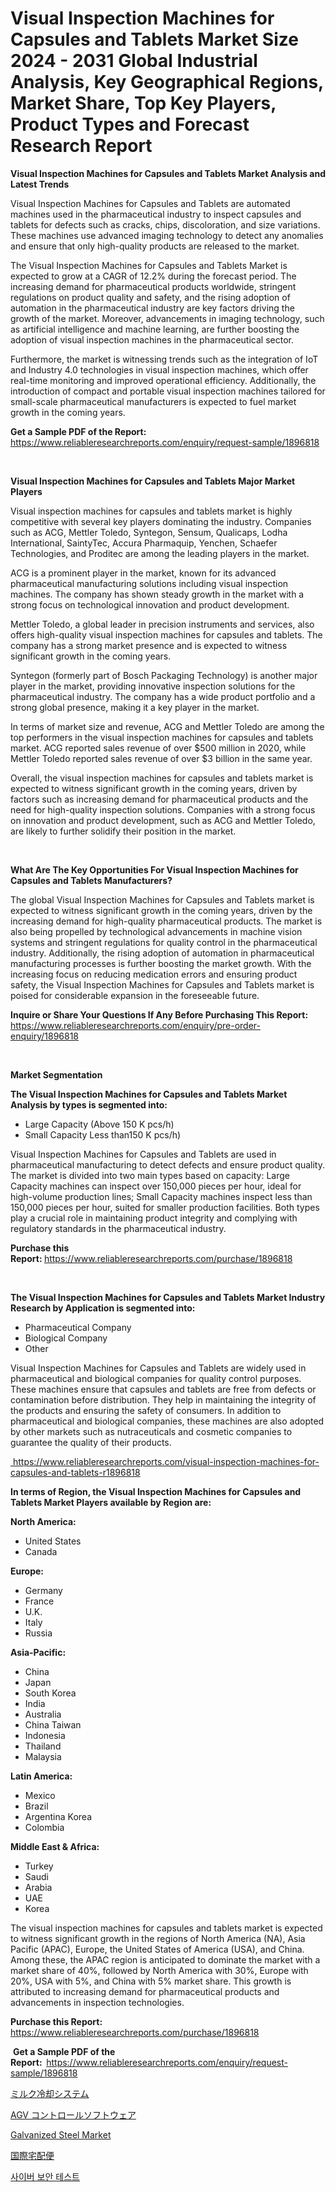 <p><h1>Visual Inspection Machines for Capsules and Tablets Market Size 2024 - 2031 Global Industrial Analysis, Key Geographical Regions, Market Share, Top Key Players, Product Types and Forecast Research Report</h1></p><p><strong>Visual Inspection Machines for Capsules and Tablets Market Analysis and Latest Trends</strong></p>
<p><p>Visual Inspection Machines for Capsules and Tablets are automated machines used in the pharmaceutical industry to inspect capsules and tablets for defects such as cracks, chips, discoloration, and size variations. These machines use advanced imaging technology to detect any anomalies and ensure that only high-quality products are released to the market.</p><p>The Visual Inspection Machines for Capsules and Tablets Market is expected to grow at a CAGR of 12.2% during the forecast period. The increasing demand for pharmaceutical products worldwide, stringent regulations on product quality and safety, and the rising adoption of automation in the pharmaceutical industry are key factors driving the growth of the market. Moreover, advancements in imaging technology, such as artificial intelligence and machine learning, are further boosting the adoption of visual inspection machines in the pharmaceutical sector.</p><p>Furthermore, the market is witnessing trends such as the integration of IoT and Industry 4.0 technologies in visual inspection machines, which offer real-time monitoring and improved operational efficiency. Additionally, the introduction of compact and portable visual inspection machines tailored for small-scale pharmaceutical manufacturers is expected to fuel market growth in the coming years.</p></p>
<p><strong>Get a Sample PDF of the Report:&nbsp;</strong> <a href="https://www.reliableresearchreports.com/enquiry/request-sample/1896818">https://www.reliableresearchreports.com/enquiry/request-sample/1896818</a></p>
<p>&nbsp;</p>
<p><strong>Visual Inspection Machines for Capsules and Tablets Major Market Players</strong></p>
<p><p>Visual inspection machines for capsules and tablets market is highly competitive with several key players dominating the industry. Companies such as ACG, Mettler Toledo, Syntegon, Sensum, Qualicaps, Lodha International, SaintyTec, Accura Pharmaquip, Yenchen, Schaefer Technologies, and Proditec are among the leading players in the market.</p><p>ACG is a prominent player in the market, known for its advanced pharmaceutical manufacturing solutions including visual inspection machines. The company has shown steady growth in the market with a strong focus on technological innovation and product development.</p><p>Mettler Toledo, a global leader in precision instruments and services, also offers high-quality visual inspection machines for capsules and tablets. The company has a strong market presence and is expected to witness significant growth in the coming years.</p><p>Syntegon (formerly part of Bosch Packaging Technology) is another major player in the market, providing innovative inspection solutions for the pharmaceutical industry. The company has a wide product portfolio and a strong global presence, making it a key player in the market.</p><p>In terms of market size and revenue, ACG and Mettler Toledo are among the top performers in the visual inspection machines for capsules and tablets market. ACG reported sales revenue of over $500 million in 2020, while Mettler Toledo reported sales revenue of over $3 billion in the same year.</p><p>Overall, the visual inspection machines for capsules and tablets market is expected to witness significant growth in the coming years, driven by factors such as increasing demand for pharmaceutical products and the need for high-quality inspection solutions. Companies with a strong focus on innovation and product development, such as ACG and Mettler Toledo, are likely to further solidify their position in the market.</p></p>
<p>&nbsp;</p>
<p><strong>What Are The Key Opportunities For Visual Inspection Machines for Capsules and Tablets Manufacturers?</strong></p>
<p><p>The global Visual Inspection Machines for Capsules and Tablets market is expected to witness significant growth in the coming years, driven by the increasing demand for high-quality pharmaceutical products. The market is also being propelled by technological advancements in machine vision systems and stringent regulations for quality control in the pharmaceutical industry. Additionally, the rising adoption of automation in pharmaceutical manufacturing processes is further boosting the market growth. With the increasing focus on reducing medication errors and ensuring product safety, the Visual Inspection Machines for Capsules and Tablets market is poised for considerable expansion in the foreseeable future.</p></p>
<p><strong>Inquire or Share Your Questions If Any Before Purchasing This Report:</strong> <a href="https://www.reliableresearchreports.com/enquiry/pre-order-enquiry/1896818">https://www.reliableresearchreports.com/enquiry/pre-order-enquiry/1896818</a></p>
<p>&nbsp;</p>
<p><strong>Market Segmentation</strong></p>
<p><strong>The Visual Inspection Machines for Capsules and Tablets Market Analysis by types is segmented into:</strong></p>
<p><ul><li>Large Capacity (Above 150 K pcs/h)</li><li>Small Capacity Less than150 K pcs/h)</li></ul></p>
<p><p>Visual Inspection Machines for Capsules and Tablets are used in pharmaceutical manufacturing to detect defects and ensure product quality. The market is divided into two main types based on capacity: Large Capacity machines can inspect over 150,000 pieces per hour, ideal for high-volume production lines; Small Capacity machines inspect less than 150,000 pieces per hour, suited for smaller production facilities. Both types play a crucial role in maintaining product integrity and complying with regulatory standards in the pharmaceutical industry.</p></p>
<p><strong>Purchase this Report:&nbsp;</strong><a href="https://www.reliableresearchreports.com/purchase/1896818">https://www.reliableresearchreports.com/purchase/1896818</a></p>
<p>&nbsp;</p>
<p><strong>The Visual Inspection Machines for Capsules and Tablets Market Industry Research by Application is segmented into:</strong></p>
<p><ul><li>Pharmaceutical Company</li><li>Biological Company</li><li>Other</li></ul></p>
<p><p>Visual Inspection Machines for Capsules and Tablets are widely used in pharmaceutical and biological companies for quality control purposes. These machines ensure that capsules and tablets are free from defects or contamination before distribution. They help in maintaining the integrity of the products and ensuring the safety of consumers. In addition to pharmaceutical and biological companies, these machines are also adopted by other markets such as nutraceuticals and cosmetic companies to guarantee the quality of their products.</p></p>
<p><a href="https://www.reliableresearchreports.com/visual-inspection-machines-for-capsules-and-tablets-r1896818">&nbsp;https://www.reliableresearchreports.com/visual-inspection-machines-for-capsules-and-tablets-r1896818</a></p>
<p><strong>In terms of Region, the Visual Inspection Machines for Capsules and Tablets Market Players available by Region are:</strong></p>
<p>
    <p> <strong> North America: </strong>
        <ul>
            <li>United States</li>
            <li>Canada</li>
        </ul>
        </p> 
    <p> <strong> Europe: </strong>
        <ul>
            <li>Germany</li>
            <li>France</li>
            <li>U.K.</li>
            <li>Italy</li>
            <li>Russia</li>
        </ul>
        </p> 
    <p> <strong> Asia-Pacific: </strong>
        <ul>
            <li>China</li>
            <li>Japan</li>
            <li>South Korea</li>
            <li>India</li>
            <li>Australia</li>
            <li>China Taiwan</li>
            <li>Indonesia</li>
            <li>Thailand</li>
            <li>Malaysia</li>
        </ul>
        </p> 
    <p> <strong> Latin America: </strong>
        <ul>
            <li>Mexico</li>
            <li>Brazil</li>
            <li>Argentina Korea</li>
            <li>Colombia</li>
        </ul>
        </p> 
    <p> <strong> Middle East & Africa: </strong>
        <ul>
            <li>Turkey</li>
            <li>Saudi</li>
            <li>Arabia</li>
            <li>UAE</li>
            <li>Korea</li>
        </ul>
    </p>
    </p>
<p><p>The visual inspection machines for capsules and tablets market is expected to witness significant growth in the regions of North America (NA), Asia Pacific (APAC), Europe, the United States of America (USA), and China. Among these, the APAC region is anticipated to dominate the market with a market share of 40%, followed by North America with 30%, Europe with 20%, USA with 5%, and China with 5% market share. This growth is attributed to increasing demand for pharmaceutical products and advancements in inspection technologies.</p></p>
<p><strong>Purchase this Report: </strong><a href="https://www.reliableresearchreports.com/purchase/1896818">https://www.reliableresearchreports.com/purchase/1896818</a></p>
<p>&nbsp;<strong>Get a Sample PDF of the Report:&nbsp;&nbsp;</strong><a href="https://www.reliableresearchreports.com/enquiry/request-sample/1896818">https://www.reliableresearchreports.com/enquiry/request-sample/1896818</a></p>
<p><strong></strong></p>
<p><p><a href="https://medium.com/@raymanta28/%E7%89%9B%E4%B9%B3%E5%86%B7%E5%8D%B4%E3%82%B7%E3%82%B9%E3%83%86%E3%83%A0%E5%B8%82%E5%A0%B4%E3%81%AE%E8%A6%8F%E6%A8%A1-%E5%B8%82%E5%A0%B4%E3%81%AE%E5%B1%95%E6%9C%9B%E3%81%A8%E5%B8%82%E5%A0%B4%E4%BA%88%E6%B8%AC-2024%E5%B9%B4%E3%81%8B%E3%82%892031%E5%B9%B4-88c9fc64b6e1">ミルク冷却システム</a></p><p><a href="https://medium.com/@lindrup2/agv%E5%88%B6%E5%BE%A1%E3%82%BD%E3%83%95%E3%83%88%E3%82%A6%E3%82%A7%E3%82%A2%E5%B8%82%E5%A0%B4%E5%88%86%E6%9E%90-%E3%81%9D%E3%81%AEcagr-%E5%B8%82%E5%A0%B4%E3%82%BB%E3%82%B0%E3%83%A1%E3%83%B3%E3%83%86%E3%83%BC%E3%82%B7%E3%83%A7%E3%83%B3%E3%81%8A%E3%82%88%E3%81%B3%E4%B8%96%E7%95%8C%E3%81%AE%E7%94%A3%E6%A5%AD%E6%A6%82%E8%A6%81-41c255a323cd">AGV コントロールソフトウェア</a></p><p><a href="https://issuu.com/reportprime-2/docs/galvanized-steel-market-size-2030.pptx">Galvanized Steel Market</a></p><p><a href="https://github.com/mares423/Market-Research-Report-List-1/blob/main/880676344806.md">国際宅配便</a></p><p><a href="https://medium.com/@eloisadavis47/%EC%82%AC%EC%9D%B4%EB%B2%84-%EB%B3%B4%EC%95%88-%ED%85%8C%EC%8A%A4%ED%8C%85-%EC%8B%9C%EC%9E%A5-%EB%B3%B4%EA%B3%A0%EC%84%9C%EB%8A%94-%EC%9D%B4-%EC%8B%9C%EC%9E%A5%EC%9D%98-%EC%B5%9C%EC%8B%A0-%ED%8A%B8%EB%A0%8C%EB%93%9C%EC%99%80-%EC%84%B1%EC%9E%A5-%EA%B8%B0%ED%9A%8C%EB%A5%BC-%EB%B0%9D%ED%98%80%EC%A4%8D%EB%8B%88%EB%8B%A4-281ff8105dce">사이버 보안 테스트</a></p></p>